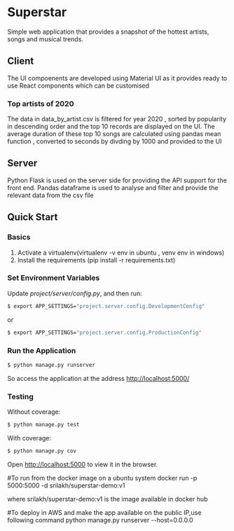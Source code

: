 # Superstar
Simple web application that provides a snapshot of the hottest artists, songs and musical trends.
## Client
The UI compoenents are developed using Material UI as it provides ready to use React components which can be customised
### Top artists of 2020
The data in data_by_artist.csv is filtered for year 2020 , sorted by popularity in descending order and the top 10 records are displayed on the UI.
The average duration of these top 10 songs are calculated using pandas mean function , converted to seconds by divding by 1000 and provided to the UI
## Server
Python Flask is used on the server side for providing the API support for the front end.
Pandas dataframe is used to analyse and filter and provide the relevant data from the csv file
## Quick Start

### Basics

1. Activate a virtualenv(virtualenv -v env in ubuntu , venv env in windows)
1. Install the requirements (pip install -r requirements.txt)

### Set Environment Variables

Update *project/server/config.py*, and then run:

```sh
$ export APP_SETTINGS="project.server.config.DevelopmentConfig"
```

or

```sh
$ export APP_SETTINGS="project.server.config.ProductionConfig"
```

### Run the Application

```sh
$ python manage.py runserver
```

So access the application at the address [http://localhost:5000/](http://localhost:5000/)

### Testing

Without coverage:

```sh
$ python manage.py test
```

With coverage:

```sh
$ python manage.py cov
```
Open [http://localhost:5000](http://localhost:5000) to view it in the browser.

#To run from the docker image on a ubuntu system
docker run -p 5000:5000 -d srilakh/superstar-demo:v1

where srilakh/superstar-demo:v1 is the image available in docker hub

#To deploy in AWS and make the app available on the public IP,use following command
python manage.py runserver --host=0.0.0.0

